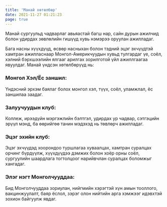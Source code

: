 ```yaml
---
title: 'Манай хөтөлбөр'
date: 2021-11-27 01:21:23
page: true
---
```

Манай cургуульд чадварлаг авьяастай багш нар, сайн дурын ажилчид болон удирдах зөвлөлийн гишүүд хувь нэмэрээ оруулан ажилладаг.

Бага насны хүүхдүүд, өсвөр насныхан болон тэдний эцэг эхчүүдтэй хамтран ажилласнаар Монгол-Америкчуудын хувьд тулгардаг үе, соёл, хэлний бэрхшээлийн ялгааг арилгах зорилготой үйл ажиллгаагаа явуулдаг. Манай үндсэн хөтөлбөрүүд нь:

### Монгол Хэл/Ёс заншил: 
Үндэсний эрхэм баялаг болох монгол хэл, түүх, соёл, уламжлал, ёс заншилаа заадаг. 
### Залуучуудын клуб: 
Коллеж, ирээдүйн мэргэжлийн бэлтгэл, удирдах ур чадвар, сэтгэцийн эрүүл мэнд, ба өөрийгөө танин мэдэхэд нь  төвлөрч ажилладаг.
### Эцэг эхийн клуб: 
Эцэг эхчүүдэд хоорондоо туршлагаа хуваалцах, хамтран суралцах орчинг бүрдүүлж, хүүхдүүдээ дэмжих болон хоёр орны соёл, сургуулийн  шаардлага тогтолцоог нарийвчлан суралцах боломжыг хангадаг.
### Элэг нэгт Монголчууддаа: 
Бид Монголчууддаа зориулан, нийгмийн хэрэгтэй хүн амын тооллого, вакцинжуулалт, баяр ёслол, зэрэг олон нийтийн арга хэмжээг идэвхтэй зохион байгуулж явдаг.

